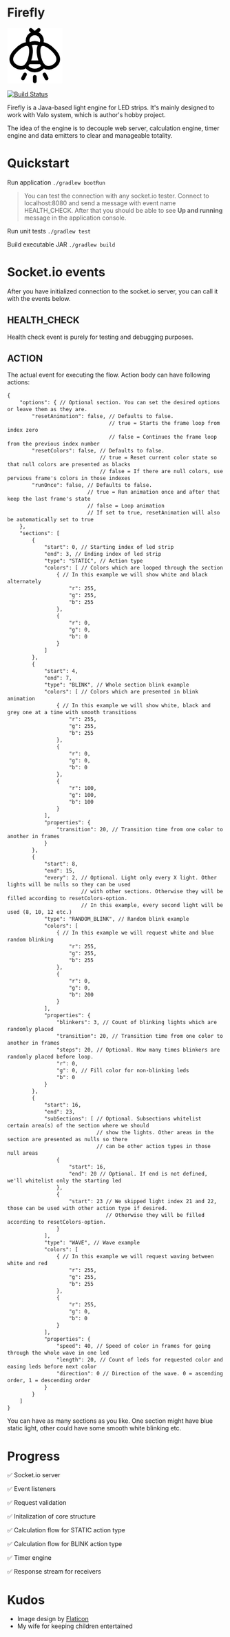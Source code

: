 # Firefly

![Firefly](img.png)

[![Build Status](https://travis-ci.org/Desertive/firefly.png?branch=master)](https://travis-ci.org/Desertive/firefly)

Firefly is a Java-based light engine for LED strips. It's mainly designed to work with Valo system, which is author's hobby project.

The idea of the engine is to decouple web server, calculation engine, timer engine and data emitters to clear and manageable totality.

# Quickstart

Run application `./gradlew bootRun`

> You can test the connection with any socket.io tester. Connect to localhost:8080 and send a message with event name HEALTH_CHECK. After that you should be able to see **Up and running** message in the application console.

Run unit tests `./gradlew test`

Build executable JAR `./gradlew build`

# Socket.io events
After you have initialized connection to the socket.io server, you can call it with the events below.

## HEALTH_CHECK
Health check event is purely for testing and debugging purposes.

## ACTION
The actual event for executing the flow. Action body can have following actions:

    {
        "options": { // Optional section. You can set the desired options or leave them as they are.
            "resetAnimation": false, // Defaults to false.
                                     // true = Starts the frame loop from index zero
                                     // false = Continues the frame loop from the previous index number
            "resetColors": false, // Defaults to false.
                                  // true = Reset current color state so that null colors are presented as blacks
                                  // false = If there are null colors, use pervious frame's colors in those indexes
            "runOnce": false, // Defaults to false.
                              // true = Run animation once and after that keep the last frame's state
                              // false = Loop animation
                              // If set to true, resetAnimation will also be automatically set to true
        },
        "sections": [
            {
                "start": 0, // Starting index of led strip
                "end": 3, // Ending index of led strip
                "type": "STATIC", // Action type
                "colors": [ // Colors which are looped through the section
                    { // In this example we will show white and black alternately
                        "r": 255,
                        "g": 255,
                        "b": 255
                    },
                    {
                        "r": 0,
                        "g": 0,
                        "b": 0
                    }
                ]
            },
            {
                "start": 4,
                "end": 7,
                "type": "BLINK", // Whole section blink example
                "colors": [ // Colors which are presented in blink animation
                    { // In this example we will show white, black and grey one at a time with smooth transitions
                        "r": 255,
                        "g": 255,
                        "b": 255
                    },
                    {
                        "r": 0,
                        "g": 0,
                        "b": 0
                    },
                    {
                        "r": 100,
                        "g": 100,
                        "b": 100
                    }
                ],
                "properties": {
                    "transition": 20, // Transition time from one color to another in frames
                }
            },
            {
                "start": 8,
                "end": 15,
                "every": 2, // Optional. Light only every X light. Other lights will be nulls so they can be used
                            // with other sections. Otherwise they will be filled according to resetColors-option.
                            // In this example, every second light will be used (8, 10, 12 etc.)
                "type": "RANDOM_BLINK", // Random blink example
                "colors": [
                    { // In this example we will request white and blue random blinking
                        "r": 255,
                        "g": 255,
                        "b": 255
                    },
                    {
                        "r": 0,
                        "g": 0,
                        "b": 200
                    }
                ],
                "properties": {
                    "blinkers": 3, // Count of blinking lights which are randomly placed
                    "transition": 20, // Transition time from one color to another in frames
                    "steps": 20, // Optional. How many times blinkers are randomly placed before loop.
                    "r": 0,
                    "g": 0, // Fill color for non-blinking leds
                    "b": 0
                }
            },
            {
                "start": 16,
                "end": 23,
                "subSections": [ // Optional. Subsections whitelist certain area(s) of the section where we should
                                 // show the lights. Other areas in the section are presented as nulls so there
                                 // can be other action types in those null areas
                    {
                        "start": 16,
                        "end": 20 // Optional. If end is not defined, we'll whitelist only the starting led
                    },
                    {
                        "start": 23 // We skipped light index 21 and 22, those can be used with other action type if desired.
                                    // Otherwise they will be filled according to resetColors-option.
                    }
                ],
                "type": "WAVE", // Wave example
                "colors": [
                    { // In this example we will request waving between white and red
                        "r": 255,
                        "g": 255,
                        "b": 255
                    },
                    {
                        "r": 255,
                        "g": 0,
                        "b": 0
                    }
                ],
                "properties": {
                    "speed": 40, // Speed of color in frames for going through the whole wave in one led
                    "length": 20, // Count of leds for requested color and easing leds before next color
                    "direction": 0 // Direction of the wave. 0 = ascending order, 1 = descending order
                }
            }
        ]
    }

You can have as many sections as you like. One section might have blue static light, other could have some smooth white blinking etc.

# Progress
:white_check_mark: Socket.io server

:white_check_mark: Event listeners

:white_check_mark: Request validation

:white_check_mark: Initalization of core structure

:white_check_mark: Calculation flow for STATIC action type

:white_check_mark: Calculation flow for BLINK action type

:white_check_mark: Timer engine

:white_check_mark: Response stream for receivers

# Kudos
- Image design by [Flaticon](https://www.flaticon.com/)
- My wife for keeping children entertained
